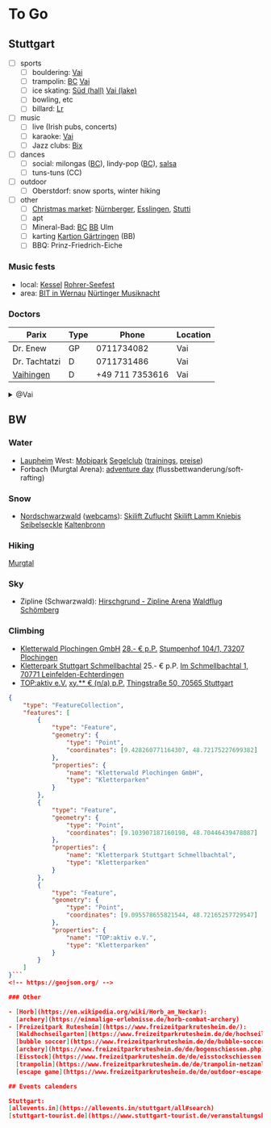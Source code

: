 # To Go

## Stuttgart

- [ ] sports
  - [ ] bouldering: [Vai](https://vels-stuttgart.de/)
  - [ ] trampolin:
    [BC](https://sprungbude.de/bad-cannstatt/zeiten-und-preise/)
    [Vai](https://anmeldung.hochschulsport.uni-stuttgart.de/sportarten/aktueller_zeitraum/_Trampolin.html)
  - [ ] ice skating: [Süd (hall)](https://www.stuttgart.de/eiswelt) [Vai (lake)](https://de.wikipedia.org/wiki/Parkseen_(Stuttgart))
  - [ ] bowling, etc
  - [ ] billard:
    [Lr](https://sportcafe-victory.de/speisen-getranke/)
- [ ] music
  - [ ] live (Irish pubs, concerts)
  - [ ] karaoke:
    [Vai](https://www.theauldrogue.com/news-events/)
  - [ ] Jazz clubs:
    [Bix](https://maps.app.goo.gl/2ChtERTEriF9xevm7)
- [ ] dances
  - [ ] social:
    milongas ([BC](https://www.tangostuttgart.de/milongas.html)),
    lindy-pop ([BC](https://www.swingkultur.de/wir/aktuelles/)),
    [salsa](https://www.salsalemania.de/salsa-in-stuttgart/)
  - [ ] tuns-tuns (CC)
- [ ] outdoor
  - [ ] Oberstdorf:
        snow sports,
        winter hiking
- [ ] other
  - [ ] [Christmas market](https://en.wikipedia.org/wiki/Christmas_market):
        [Nürnberger](https://en.wikipedia.org/wiki/Christkindlesmarkt,_Nuremberg),
        [Esslingen](https://www.esslingen-info.com/veranstaltungen/mittelaltermarkt-weihnachtsmarkt),
        [Stutti](https://en.wikipedia.org/wiki/Christmas_Market,_Stuttgart)
  - [ ] apt
  - [ ] Mineral-Bad:
        [BC](https://de.wikipedia.org/wiki/Mineralbad_Leuze)
        [BB](https://www.mineraltherme-boeblingen.de/start.html)
        Ulm
  - [ ] karting
        [Kartion Gärtringen](https://www.kartion.de) (BB)
  - [ ] BBQ: Prinz-Friedrich-Eiche

### Music fests

- local:
  [Kessel](https://kesselfestival.de/)
  [Rohrer-Seefest](https://www.rohrer-seefest.de/)
- area:
  [BIT in Wernau](https://bluesintown.de/Programm.html)
  [Nürtinger Musiknacht](https://www.nuertingen.de/de/nuertingen-fuer-alle/kultur-sport-freizeit/kulturprogramm/nuertinger-musiknacht/)

### Doctors

| Parix         | Type |      Phone | Location |
|---------------|------|------------|----------|
| Dr. Enew      | GP   | 0711734082 | Vai      |
| Dr. Tachtatzi | D    | 0711731486 | Vai      |
| [Vaihingen](http://test.hautarzt-vaihingen.de/) | D    | +49 711 7353616 | Vai      |

<details><summary>@Vai</summary>

```geojson
{
    "type": "FeatureCollection",
    "features": [
        {
            "type": "Feature",
            "geometry": {
                "type": "Point",
                "coordinates": [9.428260771164307, 48.72175227699382]
            },
            "properties": {
                "name": "Orthopädie-Studio Decker",
                "address": "Katzenbachstraße 52, 70563 Stuttgart",
                "web": "https://www.sani-decker.de/",
                "type": "apotheke"
            }
        }
    ]
}
```

</details>

## BW

### Water

- [Laupheim](https://en.wikipedia.org/wiki/Laupheim) West:
  [Mobipark](https://www.mobipark-laupheim.de/preise)
  [Segelclub](https://www.scla.eu)
  ([trainings](https://www.scla.eu/index.php/termine/trainingsplan-allg),
  [preise](https://www.scla.eu/index.php/der-club/gebuehrenordnung-2))
- Forbach (Murgtal Arena):
  [adventure day](https://adventureworld.de/adventure-tag/) (flussbettwanderung/soft-rafting)

### Snow

- [Nordschwarzwald](https://www.skigebiete-test.de/skigebiete/schwarzwald)
  ([webcams](https://www.skigebiete-test.de/webcams/schwarzwald)):
  [Skilift Zuflucht](https://www.hotel-zuflucht.com/ski-lift-zuflucht/)
  [Skilift Lamm Kniebis](https://skilift-lamm.de/startseite.html)
  <!-- [Enzklösterle](https://hirschkopfhuette.de/) -->
  [Seibelseckle](https://www.seibelseckle.de/)
  [Kaltenbronn](https://www.skilifte-kaltenbronn.de/#section-1)

### Hiking

[Murgtal](https://www.schwarzwald.com/landschaft/murgtal.html)

### Sky

- Zipline (Schwarzwald):
  [Hirschgrund - Zipline Arena](https://www.hirschgrund-zipline.de/)
  [Waldflug Schömberg](https://www.waldflug.de/blackforest-flyline/)

### Climbing

- [Kletterwald Plochingen GmbH](https://www.kletterwald-plochingen.de/)
  [28.- € p.P.](https://www.kletterwald-plochingen.de/infos/preise)
  [Stumpenhof 104/1, 73207 Plochingen](https://maps.app.goo.gl/eMqRiHZBPK8wWzu19)
- [Kletterpark Stuttgart Schmellbachtal](http://www.kletterpark-stuttgart.de/)
  25.- € p.P.
  [Im Schmellbachtal 1, 70771 Leinfelden-Echterdingen](https://maps.app.goo.gl/7mDagiCXcA9Vs8Ts7)
- [TOP:aktiv e.V.](https://www.top-aktiv.de/)
  [xy.** € (n/a) p.P.](https://top-aktiv.de/mainmenu/preise)
  [Thingstraße 50, 70565 Stuttgart](https://maps.app.goo.gl/jei4raVcxvaD7yAz8)

```geojson
{
    "type": "FeatureCollection",
    "features": [
        {
            "type": "Feature",
            "geometry": {
                "type": "Point",
                "coordinates": [9.428260771164307, 48.72175227699382]
            },
            "properties": {
                "name": "Kletterwald Plochingen GmbH",
                "type": "Kletterparken"
            }
        },
        {
            "type": "Feature",
            "geometry": {
                "type": "Point",
                "coordinates": [9.103907187160198, 48.70446439478087]
            },
            "properties": {
                "name": "Kletterpark Stuttgart Schmellbachtal",
                "type": "Kletterparken"
            }
        },
        {
            "type": "Feature",
            "geometry": {
                "type": "Point",
                "coordinates": [9.095578655821544, 48.72165257729547]
            },
            "properties": {
                "name": "TOP:aktiv e.V.",
                "type": "Kletterparken"
            }
        }
    ]
}```
<!-- https://geojson.org/ -->

### Other

- [Horb](https://en.wikipedia.org/wiki/Horb_am_Neckar):
  [archery](https://einmalige-erlebnisse.de/horb-combat-archery)
- [Freizeitpark Rutesheim](https://www.freizeitparkrutesheim.de/):
  [Waldhochseilgarten](https://www.freizeitparkrutesheim.de/de/hochseilgarten-rutesheim.php)
  [bubble soccer](https://www.freizeitparkrutesheim.de/de/bubble-soccer-fussball-court.php)
  [archery](https://www.freizeitparkrutesheim.de/de/bogenschiessen.php)
  [Eisstock](https://www.freizeitparkrutesheim.de/de/eisstockschiessen.php)
  [trampolin](https://www.freizeitparkrutesheim.de/de/trampolin-netzanlage.php)
  [escape game](https://www.freizeitparkrutesheim.de/de/outdoor-escape-game.php)

## Events calenders

Stuttgart:
[allevents.in](https://allevents.in/stuttgart/all#search)
[stuttgart-tourist.de](https://www.stuttgart-tourist.de/veranstaltungskalender-stuttgart)
